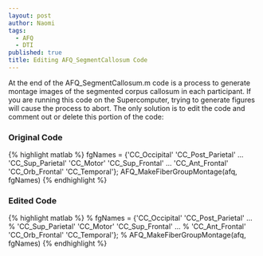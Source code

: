 ```yaml
---
layout: post
author: Naomi
tags: 
  - AFQ
  - DTI
published: true
title: Editing AFQ_SegmentCallosum Code
---
```


At the end of the AFQ_SegmentCallosum.m code is a process to generate montage images of the segmented corpus callosum in each participant. If you are running this code on the Supercomputer, trying to generate figures will cause the process to abort. The only solution is to edit the code and comment out or delete this portion of the code:

### Original Code

{% highlight matlab %}
fgNames = {'CC_Occipital' 'CC_Post_Parietal' ...
   'CC_Sup_Parietal' 'CC_Motor' 'CC_Sup_Frontal' ...
   'CC_Ant_Frontal' 'CC_Orb_Frontal' 'CC_Temporal'};
AFQ_MakeFiberGroupMontage(afq, fgNames)
{% endhighlight %}

### Edited Code

{% highlight matlab %}
% fgNames = {'CC_Occipital' 'CC_Post_Parietal' ...
%    'CC_Sup_Parietal' 'CC_Motor' 'CC_Sup_Frontal' ...
%    'CC_Ant_Frontal' 'CC_Orb_Frontal' 'CC_Temporal'};
% AFQ_MakeFiberGroupMontage(afq, fgNames)
{% endhighlight %}